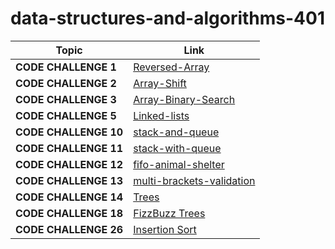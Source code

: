 # data-structures-and-algorithms-401

**Topic** | **Link**
----- | -----
**CODE CHALLENGE 1** | [Reversed-Array](https://github.com/farahalwahaibi/data-structures-and-algorithms-401/blob/main/code-challenge1/reverseArray.md) 
**CODE CHALLENGE 2** | [Array-Shift](https://github.com/farahalwahaibi/data-structures-and-algorithms-401/blob/main/code-challenge2/shiftArray.md) 
**CODE CHALLENGE 3** | [Array-Binary-Search](https://github.com/farahalwahaibi/data-structures-and-algorithms-401/blob/main/code-challenge3/arrayBinarySearch.md) 
**CODE CHALLENGE 5** | [Linked-lists](https://github.com/farahalwahaibi/data-structures-and-algorithms-401/blob/main/code-challenge5/linked-lists.md) 
**CODE CHALLENGE 10** | [stack-and-queue](https://github.com/farahalwahaibi/data-structures-and-algorithms-401/blob/main/code-challenge10/stack-and-queue.md) 
**CODE CHALLENGE 11** | [stack-with-queue](https://github.com/farahalwahaibi/data-structures-and-algorithms-401/blob/main/code-challenge11/QueueWithStacks/queue-with-stacks.md) 
**CODE CHALLENGE 12** | [fifo-animal-shelter](https://github.com/farahalwahaibi/data-structures-and-algorithms-401/blob/main/code-challenge12/fifoAnimalShelter/fifo-animal-shelter.md) 
**CODE CHALLENGE 13** | [multi-brackets-validation](https://github.com/farahalwahaibi/data-structures-and-algorithms-401/blob/main/code-challenge13/multiBracketValidation/multi-bracket-validation.md) 
**CODE CHALLENGE 14** | [Trees](https://github.com/farahalwahaibi/data-structures-and-algorithms-401/blob/main/code-challenge14/tree/tree.md)
**CODE CHALLENGE 18** | [FizzBuzz Trees](https://github.com/farahalwahaibi/data-structures-and-algorithms-401/blob/main/code-challenge18/fizzBuzzTree/fizz-buzz-tree.md) 
**CODE CHALLENGE 26** | [Insertion Sort](https://github.com/farahalwahaibi/data-structures-and-algorithms-401/blob/main/code-challenge26/Insertion-Sort.md) 




